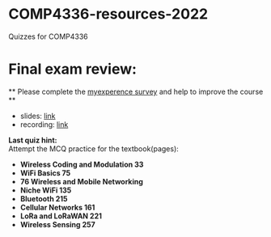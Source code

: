 # COMP4336-resources-2022
Quizzes for COMP4336

# Final exam review:
 ** Please complete the [myexperence survey](https://myexperience.unsw.edu.au/unswBPI/GenerateTaskLink.aspx?projectid=48da1b8e-a348-4839-b2cd-eb83c19b907e&taskid=98799FO&tasktype=FO&groupid=6cef1e23-0e45-41ea-866e-125309b4f6dd&subjectid=AgAAAGrM0YCR4JnJq7KGGwl+mBHClDqtzuY8W9A+jFKclX7qClUUTj2uDDZqBH35eYJiqMIuaWx/oZyxSCLQSFEFChXlHNNR7jH9P7SSyagLbOdr&conditionid=&blueuserid=AgAAAHH6bY7XJYQIpTr2Rm2tiK3lzeNQPLR74eTV2LwCeCQ2tKZ1gp5plTnd4YSdGSyQpn1uL5naDRa9ITlA2AlIZe8=&authenticationtype=2&versionlanguage=en-US) and help to improve the course **
 - slides: [link](https://github.com/lrlrlrlr/COMP4336-resources/blob/main/COMP4336%20Review.pdf)
 - recording: [link](https://youtu.be/6MO6tUSuKi4)
 
**Last quiz hint:**  
Attempt the MCQ practice for the textbook(pages):  
 - **Wireless Coding and Modulation 33**  
 - **WiFi Basics 75**  
 - **76 Wireless and Mobile Networking**  
 - **Niche WiFi 135**  
 - **Bluetooth 215**  
 - **Cellular Networks 161**  
 - **LoRa and LoRaWAN 221**  
 - **Wireless Sensing 257**  
